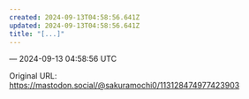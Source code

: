```yaml
---
created: 2024-09-13T04:58:56.641Z
updated: 2024-09-13T04:58:56.641Z
title: "[...]"
---
```




&mdash; 2024-09-13 04:58:56 UTC

Original URL: https://mastodon.social/@sakuramochi0/113128474977423903
